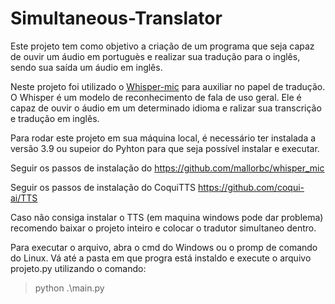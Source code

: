 # Simultaneous-Translator

Este projeto tem como objetivo a criação de um programa que seja capaz de ouvir um áudio em portuguès e realizar sua tradução para o inglês, sendo sua saída um áudio em inglês.

Neste projeto foi utilizado o [Whisper-mic](https://github.com/mallorbc/whisper_mic) para auxiliar no papel de tradução. O Whisper é um modelo de reconhecimento de fala de uso geral. Ele é capaz de ouvir o áudio em um determinado idioma e ralizar sua transcrição e tradução em inglês.

Para rodar este projeto em sua máquina local, é necessário ter instalada a versão 3.9 ou supeior do Pyhton para que seja possível instalar e executar.

Seguir os passos de instalação do https://github.com/mallorbc/whisper_mic

Seguir os passos de instalação do CoquiTTS https://github.com/coqui-ai/TTS

Caso não consiga instalar o TTS (em maquina windows pode dar problema) recomendo baixar o projeto inteiro e colocar o tradutor simultaneo dentro.

Para executar o arquivo, abra o cmd do Windows ou o promp de comando do Linux. Vá até a pasta em que progra está instaldo e execute o arquivo projeto.py utilizando o comando:

> python .\main.py
